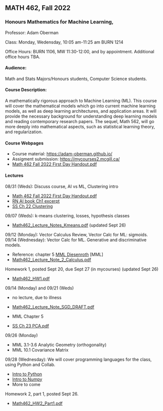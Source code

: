 ## MATH 462, Fall 2022
### Honours Mathematics for Machine Learning,

Professor: Adam Oberman

Class: Monday, Wedensday, 10:05 am-11:25 am BURN 1214

Office Hours: BURN 1106, MW 11:30-12:00, and by appointment. Additional office hours TBA.

#### Audience: 

Math and Stats Majors/Honours students, Computer Science students.

#### Course Description:

A mathematically rigorous approach to Machine Learning (ML).  This course will cover the mathematical models which go into current machine learning models, as well as deep learning architectures, and application areas.  It will provide the necessary background for   understanding deep learning models and reading contemporary research papers. The sequel, Math 562, will go more deeply into mathematical aspects, such as statistical learning theory, and regularization.   

#### Course Webpages

- Course material:  https://adam-oberman.github.io/  
- Assigment submission: https://mycourses2.mcgill.ca/ 
- [Math 462 Fall 2022 First Day Handout.pdf](https://github.com/adam-oberman/adam-oberman.github.io/files/9455747/Math.462.Fall.2022.First.Day.Handout.pdf)

#### Lectures
08/31 (Weds): Discuss course, AI vs ML, Clustering intro
  - [Math 462 Fall 2022 First Day Handout.pdf](https://github.com/adam-oberman/adam-oberman.github.io/files/9455747/Math.462.Fall.2022.First.Day.Handout.pdf)
  - [RN AI book Ch1 excerpt](https://github.com/adam-oberman/adam-oberman.github.io/files/9461998/RN.AI.book.Ch1.excerpt.pdf)
  - [SS Ch 22 Clustering](https://github.com/adam-oberman/adam-oberman.github.io/files/9462001/SS.Ch.22.pdf)
 
09/07 (Weds): k-means clustering, losses, hypothesis classes

- [Math462_Lecture_Notes_Kmeans.pdf](https://github.com/adam-oberman/adam-oberman.github.io/files/9648112/Math462_Lecture_Notes_Kmeans.pdf)  (updated Sept 26)


09/12 (Monday): Vector Calculus Review, Vector Calc for ML: sigmoids.
09/14 (Wednesday): Vector Calc for ML. Generative and discriminative models.
- Reference: chapter 5 [MML Diesenroth](https://mml-book.github.io/) [MML] 
- [Math462_Lecture_Note_2_Calculus.pdf](https://github.com/adam-oberman/adam-oberman.github.io/files/9560277/Math462_Lecture_Note_2_Calculus.pdf)

Homework 1, posted Sept 20, due Sept 27 (in mycourses)  (updated Sept 26)
- [Math462_HW1.pdf](https://github.com/adam-oberman/adam-oberman.github.io/files/9648108/Math462_HW1.pdf)

09/14 (Monday) and 09/21 (Weds)
- no lecture, due to illness


- [Math462_Lecture_Note_SGD_DRAFT.pdf](https://github.com/adam-oberman/adam-oberman.github.io/files/9598852/Math462_Lecture_Note_SGD_DRAFT.pdf)
- MML Chapter 5
- [SS Ch 23 PCA.pdf](https://github.com/adam-oberman/adam-oberman.github.io/files/9598862/SS.Ch.23.pdf)

09/26 (Monday)
- MML 3.1-3.6 Analytic Geometry (orthogonality)
- MML 10.1 Covariance Matrix 

09/28 (Wednesday): We will cover programming languages for the class, using Python and Collab.
- [Intro to Python](https://github.com/adam-oberman/adam-oberman.github.io/blob/main/Math_462_Intro_to_Python.ipynb)
- [Intro to Numpy](https://github.com/adam-oberman/adam-oberman.github.io/blob/main/Math_462_Introduction_to_Numpy.ipynb)
- More to come

Homework 2, part 1, posted Sept 26.
- [Math462_HW2_Part1.pdf](https://github.com/adam-oberman/adam-oberman.github.io/files/9648102/Math462_HW2_Part1.pdf)
